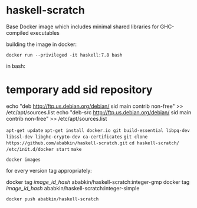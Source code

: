 # haskell-scratch
Base Docker image which includes minimal shared libraries for GHC-compiled executables


building the image in docker:


`docker run --privileged -it haskell:7.8 bash`

in bash:

# temporary add sid repository
echo "deb http://ftp.us.debian.org/debian/ sid main contrib non-free" >> /etc/apt/sources.list
echo "deb-src http://ftp.us.debian.org/debian/ sid main contrib non-free" >> /etc/apt/sources.list

`apt-get update`
`apt-get install docker.io git build-essential libpq-dev libssl-dev libghc-crypto-dev ca-certificates`
`git clone https://github.com/ababkin/haskell-scratch.git`
`cd haskell-scratch/`
`/etc/init.d/docker start`
`make`


`docker images`

for every version tag appropriately:

docker tag _image_id_hash_ ababkin/haskell-scratch:integer-gmp
docker tag _image_id_hash_ ababkin/haskell-scratch:integer-simple

`docker push ababkin/haskell-scratch`
